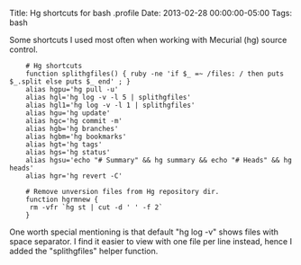 Title: Hg shortcuts for bash .profile
Date: 2013-02-28 00:00:00-05:00
Tags: bash


Some shortcuts I used most often when working with Mecurial (hg) source control.

```    
    # Hg shortcuts
    function splithgfiles() { ruby -ne 'if $_ =~ /files: / then puts $_.split else puts $_ end' ; }
    alias hgpu='hg pull -u'
    alias hgl='hg log -v -l 5 | splithgfiles'
    alias hgl1='hg log -v -l 1 | splithgfiles'
    alias hgu='hg update'
    alias hgc='hg commit -m'
    alias hgb='hg branches'
    alias hgbm='hg bookmarks'
    alias hgt='hg tags'
    alias hgs='hg status'
    alias hgsu='echo "# Summary" && hg summary && echo "# Heads" && hg heads'
    alias hgr='hg revert -C'
    
    # Remove unversion files from Hg repository dir.
    function hgrmnew {
     rm -vfr `hg st | cut -d ' ' -f 2`
    }
```

One worth special mentioning is that default "hg log -v" shows files with space separator. I find it easier to view with one file per line instead, hence I added the "splithgfiles" helper function.

